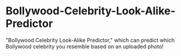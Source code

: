# Bollywood-Celebrity-Look-Alike-Predictor
 "Bollywood Celebrity Look-Alike Predictor," which can predict which Bollywood celebrity you resemble based on an uploaded photo!

